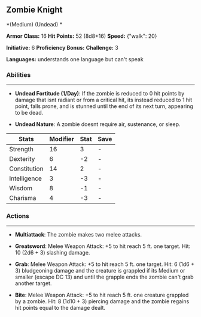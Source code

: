 ## Zombie Knight
*(Medium) (Undead) *

**Armor Class:** 16
**Hit Points:** 52 (8d8+16)
**Speed:** {"walk": 20}

**Initiative:** 6
**Proficiency Bonus:**
**Challenge:** 3

**Languages:** understands one language but can't speak

### Abilities
 --- 
- **Undead Fortitude (1/Day)**: If the zombie is reduced to 0 hit points by damage that isnt radiant or from a critical hit, its instead reduced to 1 hit point, falls prone, and is stunned until the end of its next turn, appearing to be dead.

- **Undead Nature**: A zombie doesnt require air, sustenance, or sleep.



| Stats | Modifier | Stat | Save
| ---- | ---- | ---- | ---- |
| Strength | 16 | 3 | - |
| Dexterity | 6 | -2 | - |
| Constitution | 14 | 2 | - |
| Intelligence | 3 | -3 | - |
| Wisdom | 8 | -1 | - |
| Charisma | 4 | -3 | - |

### Actions
 --- 
- **Multiattack**: The zombie makes two melee attacks.

- **Greatsword**: Melee Weapon Attack: +5 to hit  reach 5 ft.  one target. Hit: 10 (2d6 + 3) slashing damage.

- **Grab**: Melee Weapon Attack: +5 to hit  reach 5 ft.  one target. Hit: 6 (1d6 + 3) bludgeoning damage  and the creature is grappled if its Medium or smaller (escape DC 13)  and until the grapple ends  the zombie can't grab another target.

- **Bite**: Melee Weapon Attack: +5 to hit  reach 5 ft.  one creature grappled by a zombie. Hit: 8 (1d10 + 3) piercing damage  and the zombie regains hit points equal to the damage dealt.

